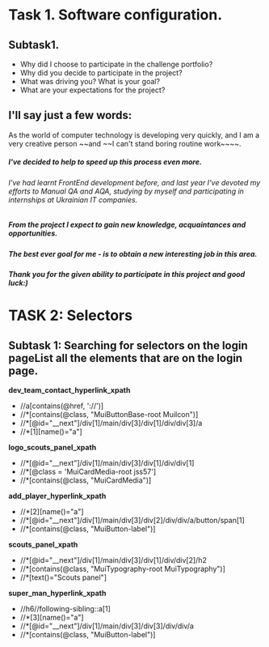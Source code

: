 # Task 1. Software configuration.

## Subtask1.
* Why did I choose to participate in the challenge portfolio?
* Why did you decide to participate in the project?
* What was driving you? What is your goal?
* What are your expectations for the project?

## I'll say just a few words:

As the world of computer technology is developing very quickly, 
and I am a very creative person ~~and ~~I can't stand boring routine work~~~~.
##### I've decided to help to speed up this process even more. 
###### I've had learnt FrontEnd development before, and last year I've devoted my efforts to Manual QA and AQA, studying by myself and participating in internships at Ukrainian IT companies. 
##### From the project I expect to gain new knowledge, acquaintances and opportunities. 
##### The best ever goal for me - is to obtain a new interesting job in this area.

###### **_Thank you for the given ability to participate in this project and good luck:)_** 



# TASK 2: Selectors

## Subtask 1: Searching for selectors on the login pageList all the elements that are on the login page.

**dev_team_contact_hyperlink_xpath**
* //a[contains(@href, '://')]
* //*[contains(@class, "MuiButtonBase-root MuiIcon")]
* //*[@id="__next"]/div[1]/main/div[3]/div[1]/div/div[3]/a
* //*[1][name()="a"]

**logo_scouts_panel_xpath**
* //*[@id="__next"]/div[1]/main/div[3]/div[1]/div/div[1]
* //*[@class = 'MuiCardMedia-root jss57']
* //*[contains(@class, "MuiCardMedia")] 

**add_player_hyperlink_xpath**
* //*[2][name()="a"]
* //*[@id="__next"]/div[1]/main/div[3]/div[2]/div/div/a/button/span[1]
* //*[contains(@class, "MuiButton-label")] 

**scouts_panel_xpath**
* //*[@id="__next"]/div[1]/main/div[3]/div[1]/div/div[2]/h2
* //*[contains(@class, "MuiTypography-root MuiTypography")]
* //*[text()="Scouts panel"]

**super_man_hyperlink_xpath**
* //h6//following-sibling::a[1]
* //*[3][name()="a"]
* //*[@id="__next"]/div[1]/main/div[3]/div[3]/div/div/a
* //*[contains(@class, "MuiButton-label")] 





